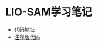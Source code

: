 # LIO-SAM学习笔记

* [代码地址](https://github.com/TixiaoShan/LIO-SAM)
* [注释版代码](https://github.com/smilefacehh/LIO-SAM-DetailedNote)
